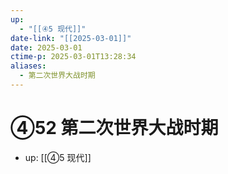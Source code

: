 ```yaml
---
up:
  - "[[④5 现代]]"
date-link: "[[2025-03-01]]"
date: 2025-03-01
ctime-p: 2025-03-01T13:28:34
aliases:
  - 第二次世界大战时期
---
```


# ④52 第二次世界大战时期

- up: [[④5 现代]]
